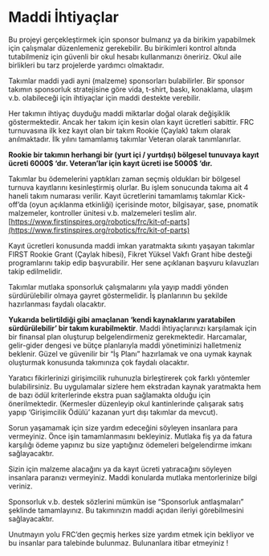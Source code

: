 # Maddi İhtiyaçlar

Bu projeyi gerçekleştirmek için sponsor bulmanız ya da birikim yapabilmek için çalışmalar düzenlemeniz gerekebilir. Bu birikimleri kontrol altında tutabilmeniz için güvenli bir okul hesabı kullanmanızı öneririz. Okul aile birlikleri bu tarz projelerde yardımcı olmaktadır.

Takımlar maddi yadi ayni \(malzeme\) sponsorları bulabilirler. Bir sponsor takımın sponsorluk stratejisine göre vida, t-shirt, baskı, konaklama, ulaşım v.b. olabileceği için ihtiyaçlar için maddi destekte verebilir.

Her takımın ihtiyaç duyduğu maddi miktarlar doğal olarak değişiklik göstermektedir. Ancak her takım için kesin olan kayıt ücretleri sabittir. FRC turnuvasına ilk kez kayıt olan bir takım Rookie \(Çaylak\) takım olarak anılmaktadır. İlk yılını tamamlamış takımlar Veteran olarak tanımlanırlar.

**Rookie bir takımın herhangi bir \(yurt içi / yurtdışı\) bölgesel tunuvaya kayıt ücreti 6000$ ‘dır. Veteran’lar için kayıt ücreti ise 5000$ ‘dır.**

Takımlar bu ödemelerini yaptıkları zaman seçmiş oldukları bir bölgesel turnuva kayıtlarını kesinleştirmiş olurlar. Bu işlem sonucunda takıma ait 4 haneli takım numarası verilir. Kayıt ücretlerini tamamlamış takımlar Kick-off’da \(oyun açıklanma etkinliği\) içerisinde motor, bilgisayar, şase, pnomatik malzemeler, kontroller ünitesi v.b. malzemeleri teslim alır.  
[https://www.firstinspires.org/robotics/frc/kit-of-parts](https://www.firstinspires.org/robotics/frc/kit-of-parts)

Kayıt ücretleri konusunda maddi imkan yaratmakta sıkıntı yaşayan takımlar FIRST Rookie Grant \(Çaylak hibesi\), Fikret Yüksel Vakfı Grant hibe desteği programlarını takip edip başvurabilir. Her sene açıklanan başvuru kılavuzları takip edilmelidir.

Takımlar mutlaka sponsorluk çalışmalarını yıla yayıp maddi yönden sürdürülebilir olmaya gayret göstermelidir. İş planlarının bu şekilde hazırlanması faydalı olacaktır.

**Yukarıda belirtildiği gibi amaçlanan ‘kendi kaynaklarını yaratabilen sürdürülebilir’ bir takım kurabilmektir**. Maddi ihtiyaçlarınızı karşılamak için bir finansal plan oluşturup belgelendirmeniz gerekmektedir. Harcamalar, gelir-gider dengesi ve bütçe planlarıyla maddi yönetiminizi halletmeniz beklenir. Güzel ve güvenilir bir “İş Planı” hazırlamak ve ona uymak kaynak oluşturmak konusunda takımınıza çok faydalı olacaktır.

Yaratıcı fikirlerinizi girişimcilik ruhunuzla birleştirerek çok farklı yöntemler bulabilirsiniz. Bu uygulamalar sizlere hem ekstradan kaynak yaratmakta hem de bazı ödül kriterlerinde ekstra puan sağlamakta olduğu için önerilmektedir. \(Kermesler düzenleyip okul kantinlerinde çalışarak satış yapıp ‘Girişimcilik Ödülü’ kazanan yurt dışı takımlar da mevcut\).

Sorun yaşamamak için size yardım edeceğini söyleyen insanlara para vermeyiniz. Önce işin tamamlanmasını bekleyiniz. Mutlaka fiş ya da fatura karşılığı ödeme yapınız bu size yaptığınız ödemeleri belgelendirme imkanı sağlayacaktır.

Sizin için malzeme alacağını ya da kayıt ücreti yatıracağını söyleyen insanlara paranızı vermeyiniz. Maddi konularda mutlaka mentorlerinize bilgi veriniz.

Sponsorluk v.b. destek sözlerini mümkün ise “Sponsorluk antlaşmaları” şeklinde tamamlayınız. Bu takımınızın maddi açıdan ileriyi görebilmesini  
sağlayacaktır.

Unutmayın yolu FRC’den geçmiş herkes size yardım etmek için bekliyor ve bu insanlar para talebinde bulunmaz. Bulunanlara itibar etmeyiniz !

